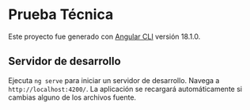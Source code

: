 # Prueba Técnica

Este proyecto fue generado con [Angular CLI](https://github.com/angular/angular-cli) versión 18.1.0.

## Servidor de desarrollo

Ejecuta `ng serve` para iniciar un servidor de desarrollo. Navega a `http://localhost:4200/`. La aplicación se recargará automáticamente si cambias alguno de los archivos fuente.
